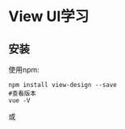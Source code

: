 # View UI学习

## 安装

使用npm:

```
npm install view-design --save
#查看版本
vue -V
```

或<script>全局引用:

```
<script src="//unpkg.com/view-design/dist/iview.min.js"></script>
```

其他安装vue.js和stylesheet:

```
<!-- import Vue.js -->
<script src="//vuejs.org/js/vue.min.js"></script>
<!-- import stylesheet -->
<link rel="stylesheet" href="//unpkg.com/view-design/dist/styles/iview.css">
```

## 单文件组件

```
<template>
	// 页面设计
</template>
<script>
	// 页内逻辑
</script>
<stype>
	// 样式设计
<stype>
```

## 组件

安装

```
npm i element-ui -S
```

或者引入CDN资源

```
<!-- 引入样式 -->
<link rel="stylesheet" href="https://unpkg.com/element-ui/lib/theme-chalk/index.css">
<!-- 引入组件库 -->
<script src="https://unpkg.com/element-ui/lib/index.js"></script>
```

使用：

[官方组件文档](https://cloud.tencent.com/developer/chapter/18052)

